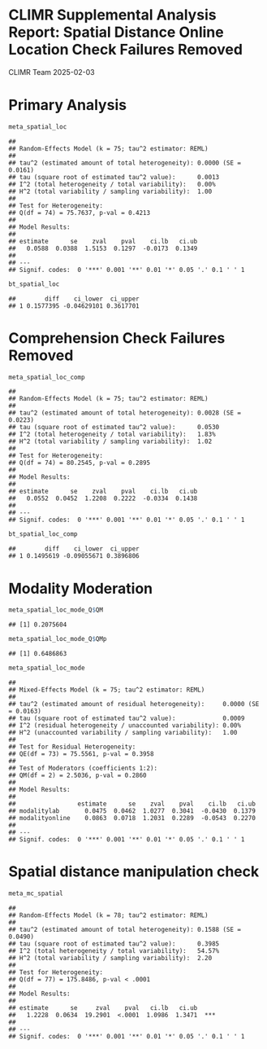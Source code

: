 CLIMR Supplemental Analysis Report: Spatial Distance Online Location
Check Failures Removed
================
CLIMR Team
2025-02-03

# Primary Analysis

``` r
meta_spatial_loc
```

    ## 
    ## Random-Effects Model (k = 75; tau^2 estimator: REML)
    ## 
    ## tau^2 (estimated amount of total heterogeneity): 0.0000 (SE = 0.0161)
    ## tau (square root of estimated tau^2 value):      0.0013
    ## I^2 (total heterogeneity / total variability):   0.00%
    ## H^2 (total variability / sampling variability):  1.00
    ## 
    ## Test for Heterogeneity:
    ## Q(df = 74) = 75.7637, p-val = 0.4213
    ## 
    ## Model Results:
    ## 
    ## estimate      se    zval    pval    ci.lb   ci.ub    
    ##   0.0588  0.0388  1.5153  0.1297  -0.0173  0.1349    
    ## 
    ## ---
    ## Signif. codes:  0 '***' 0.001 '**' 0.01 '*' 0.05 '.' 0.1 ' ' 1

``` r
bt_spatial_loc
```

    ##        diff    ci_lower  ci_upper
    ## 1 0.1577395 -0.04629101 0.3617701

# Comprehension Check Failures Removed

``` r
meta_spatial_loc_comp
```

    ## 
    ## Random-Effects Model (k = 75; tau^2 estimator: REML)
    ## 
    ## tau^2 (estimated amount of total heterogeneity): 0.0028 (SE = 0.0223)
    ## tau (square root of estimated tau^2 value):      0.0530
    ## I^2 (total heterogeneity / total variability):   1.83%
    ## H^2 (total variability / sampling variability):  1.02
    ## 
    ## Test for Heterogeneity:
    ## Q(df = 74) = 80.2545, p-val = 0.2895
    ## 
    ## Model Results:
    ## 
    ## estimate      se    zval    pval    ci.lb   ci.ub    
    ##   0.0552  0.0452  1.2208  0.2222  -0.0334  0.1438    
    ## 
    ## ---
    ## Signif. codes:  0 '***' 0.001 '**' 0.01 '*' 0.05 '.' 0.1 ' ' 1

``` r
bt_spatial_loc_comp
```

    ##        diff    ci_lower  ci_upper
    ## 1 0.1495619 -0.09055671 0.3896806

# Modality Moderation

``` r
meta_spatial_loc_mode_Q$QM
```

    ## [1] 0.2075604

``` r
meta_spatial_loc_mode_Q$QMp
```

    ## [1] 0.6486863

``` r
meta_spatial_loc_mode
```

    ## 
    ## Mixed-Effects Model (k = 75; tau^2 estimator: REML)
    ## 
    ## tau^2 (estimated amount of residual heterogeneity):     0.0000 (SE = 0.0163)
    ## tau (square root of estimated tau^2 value):             0.0009
    ## I^2 (residual heterogeneity / unaccounted variability): 0.00%
    ## H^2 (unaccounted variability / sampling variability):   1.00
    ## 
    ## Test for Residual Heterogeneity:
    ## QE(df = 73) = 75.5561, p-val = 0.3958
    ## 
    ## Test of Moderators (coefficients 1:2):
    ## QM(df = 2) = 2.5036, p-val = 0.2860
    ## 
    ## Model Results:
    ## 
    ##                 estimate      se    zval    pval    ci.lb   ci.ub    
    ## modalitylab       0.0475  0.0462  1.0277  0.3041  -0.0430  0.1379    
    ## modalityonline    0.0863  0.0718  1.2031  0.2289  -0.0543  0.2270    
    ## 
    ## ---
    ## Signif. codes:  0 '***' 0.001 '**' 0.01 '*' 0.05 '.' 0.1 ' ' 1

# Spatial distance manipulation check

``` r
meta_mc_spatial
```

    ## 
    ## Random-Effects Model (k = 78; tau^2 estimator: REML)
    ## 
    ## tau^2 (estimated amount of total heterogeneity): 0.1588 (SE = 0.0490)
    ## tau (square root of estimated tau^2 value):      0.3985
    ## I^2 (total heterogeneity / total variability):   54.57%
    ## H^2 (total variability / sampling variability):  2.20
    ## 
    ## Test for Heterogeneity:
    ## Q(df = 77) = 175.8486, p-val < .0001
    ## 
    ## Model Results:
    ## 
    ## estimate      se     zval    pval   ci.lb   ci.ub      
    ##   1.2228  0.0634  19.2901  <.0001  1.0986  1.3471  *** 
    ## 
    ## ---
    ## Signif. codes:  0 '***' 0.001 '**' 0.01 '*' 0.05 '.' 0.1 ' ' 1
